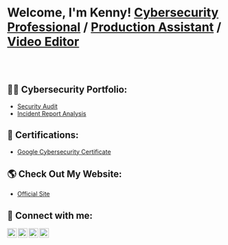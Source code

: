 <h1>Welcome, I'm Kenny! <a href="https://www.linkedin.com/in/kennynauta/">Cybersecurity Professional</a> / <a href="https://www.kennynauta.com/">Production Assistant</a> / <a href="https://www.youtube.com/c/knautaproductions">Video Editor</a></h1><br><br>


<h2>👨‍💻 Cybersecurity Portfolio:</h2>

  - [Security Audit](https://github.com/knauta7/security_audit)<br>
  - [Incident Report Analysis](https://github.com/knauta7/incident_report_analysis)<br>

<h2>🌟 Certifications:</h2>

  - [Google Cybersecurity Certificate](https://www.credly.com/badges/4b321562-e276-4667-b772-36e9c6fbf4cf/public_url)

<h2>🌎 Check Out My Website:</h2>

  - [Official Site](www.kennynauta.com)

<h2> 📲 Connect with me:</h2>

[<img align="left" alt="KennyNauta | YouTube" width="22px" src="https://cdn.jsdelivr.net/npm/simple-icons@v3/icons/youtube.svg" />][youtube]
[<img align="left" alt="KennyNauta | Twitter" width="22px" src="https://cdn.jsdelivr.net/npm/simple-icons@v3/icons/twitter.svg" />][twitter]
[<img align="left" alt="KennyNauta | LinkedIn" width="22px" src="https://cdn.jsdelivr.net/npm/simple-icons@v3/icons/linkedin.svg" />][linkedin]
[<img align="left" alt="KennyNauta | Instagram" width="22px" src="https://cdn.jsdelivr.net/npm/simple-icons@v3/icons/instagram.svg" />][instagram]

[twitter]: https://twitter.com/kennynautajr
[youtube]: https://www.youtube.com/c/knautaproductions
[instagram]: https://www.instagram.com/kennynauta/
[linkedin]: https://linkedin.com/in/kennynauta

<!--
**joshmadakor1/joshmadakor1** is a ✨ _special_ ✨ repository because its `README.md` (this file) appears on your GitHub profile.

Here are some ideas to get you started:

- 🔭 I’m currently working on ...
- 🌱 I’m currently learning ...
- 👯 I’m looking to collaborate on ...
- 🤔 I’m looking for help with ...
- 💬 Ask me about ...
- 📫 How to reach me: ...
- 😄 Pronouns: ...
- ⚡ Fun fact: ...
-->
